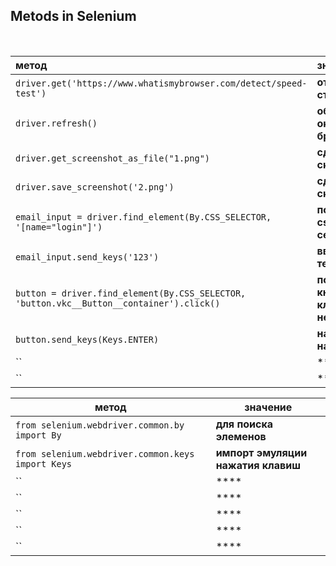 ## Metods in Selenium

<br>

| метод |значение   |
:--------|:--------|
| `driver.get('https://www.whatismybrowser.com/detect/speed-test')`|  **открыть страницу**|
|`driver.refresh()`                                                |**обновить окно браузера**
|`driver.get_screenshot_as_file("1.png")`                          | **сделать скриншот**
| `driver.save_screenshot('2.png')`                                |**сделать скриншот**
|  `email_input = driver.find_element(By.CSS_SELECTOR, '[name="login"]')`  |**поиск по css селектору** 
|`email_input.send_keys('123')` |**ввод текста**
|`button = driver.find_element(By.CSS_SELECTOR, 'button.vkc__Button__container').click()` |**поиск кнопки и клик по ней**
| `button.send_keys(Keys.ENTER)` |**нажатие на ENTER**
| `` |****
| `` |****

|метод|значение
----|-----
|`from selenium.webdriver.common.by import By`|**для поиска элеменов**
| `from selenium.webdriver.common.keys import Keys` |**импорт эмуляции нажатия клавиш**
| `` |****
| `` | ****
|``  | ****
|  ``| ****
| `` |****
